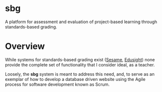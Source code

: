 # sbg
A platform for assessment and evaluation of project-based learning through standards-based grading.

# Overview
While systems for standards-based grading exist ([Sesame](https://sesamehq.com), [Edusight](https://edusight.co/)) none provide the complete set of functionality that I consider ideal, as a teacher.

Loosely, the **sbg** system is meant to address this need, and, to serve as an exemplar of how to develop a database driven website using the Agile process for software development known as Scrum.
